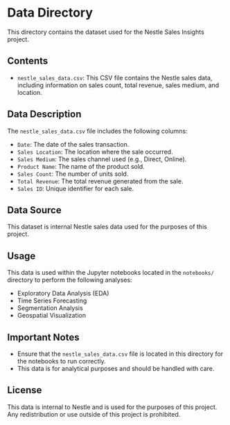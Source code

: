 # Data Directory

This directory contains the dataset used for the Nestle Sales Insights project.

## Contents

-   `nestle_sales_data.csv`: This CSV file contains the Nestle sales data, including information on sales count, total revenue, sales medium, and location.

## Data Description

The `nestle_sales_data.csv` file includes the following columns:

-   `Date`: The date of the sales transaction.
-   `Sales Location`: The location where the sale occurred.
-   `Sales Medium`: The sales channel used (e.g., Direct, Online).
-   `Product Name`: The name of the product sold.
-   `Sales Count`: The number of units sold.
-   `Total Revenue`: The total revenue generated from the sale.
-   `Sales ID`: Unique identifier for each sale.

## Data Source

This dataset is internal Nestle sales data used for the purposes of this project.

## Usage

This data is used within the Jupyter notebooks located in the `notebooks/` directory to perform the following analyses:

-   Exploratory Data Analysis (EDA)
-   Time Series Forecasting
-   Segmentation Analysis
-   Geospatial Visualization

## Important Notes

-   Ensure that the `nestle_sales_data.csv` file is located in this directory for the notebooks to run correctly.
-   This data is for analytical purposes and should be handled with care.

## License

This data is internal to Nestle and is used for the purposes of this project. Any redistribution or use outside of this project is prohibited.
